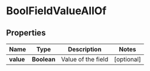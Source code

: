 

# BoolFieldValueAllOf

## Properties

Name | Type | Description | Notes
------------ | ------------- | ------------- | -------------
**value** | **Boolean** | Value of the field |  [optional]



